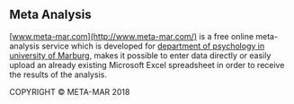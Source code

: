 ## Meta Analysis

[www.meta-mar.com](http://www.meta-mar.com/) is a free online meta-analysis service which is developed for [department of psychology in university of Marburg](https://www.uni-marburg.de/fb04/team-christiansen/kj-pam), makes it possible to enter data directly or easily upload an already existing Microsoft Excel spreadsheet in order to receive the results of the analysis.


COPYRIGHT © META-MAR 2018
